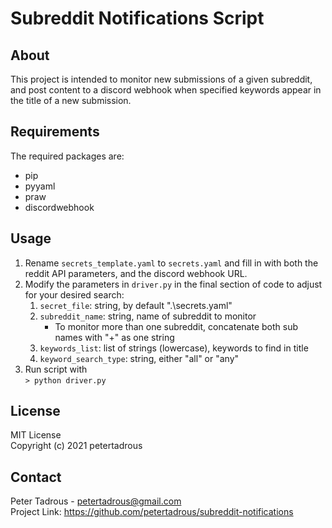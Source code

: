 # Subreddit Notifications Script

## About

This project is intended to monitor new submissions of a given subreddit, and post content to a discord webhook when specified keywords appear in the title of a new submission.

## Requirements

The required packages are:

* pip
* pyyaml
* praw
* discordwebhook

## Usage

1. Rename `secrets_template.yaml` to `secrets.yaml` and fill in with both the reddit API parameters, and the discord webhook URL.
2. Modify the parameters in `driver.py` in the final section of code to adjust for your desired search:
   1. `secret_file`: string, by default ".\secrets.yaml"
   2. `subreddit_name`: string, name of subreddit to monitor
      * To monitor more than one subreddit, concatenate both sub names with "+" as one string
   3. `keywords_list`: list of strings (lowercase), keywords to find in title
   4. `keyword_search_type`: string, either "all" or "any"
3. Run script with  
    `> python driver.py`

## License

MIT License  
Copyright (c) 2021 petertadrous

## Contact

Peter Tadrous - petertadrous@gmail.com  
Project Link: <https://github.com/petertadrous/subreddit-notifications>
